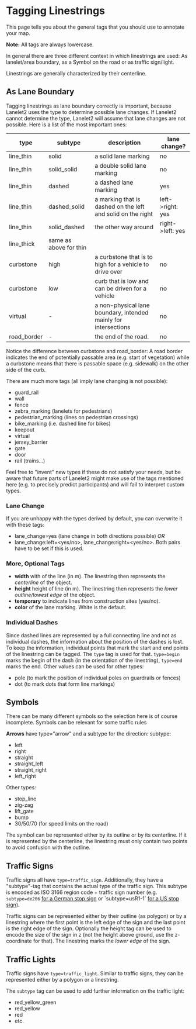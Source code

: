 # Tagging Linestrings

This page tells you about the general tags that you should use to annotate your map.

**Note:** All tags are always lowercase.

In general there are three different context in which linestrings are used: As lanelet/area boundary, as a Symbol on the road or as traffic sign/light.

Linestrings are generally characterized by their centerline.


## As Lane Boundary
Tagging linestrings as lane boundary correctly is important, because Lanelet2 uses the type to determine possible lane changes. If Lanelet2 cannot determine the type, Lanelet2 will assume that lane changes are not possible. Here is a list of the most important ones:

| **type** | **subtype** | **description** | **lane change?** |
|----------|-------------|-----------------|------------------|
|line_thin | solid    | a solid lane marking | no       |
|line_thin | solid_solid | a double solid lane marking | no       |
|line_thin | dashed      | a dashed lane marking | yes        |
|line_thin | dashed_solid | a marking that is dashed on the left and solid on the right | left->right: yes |
|line_thin | solid_dashed | the other way around | right->left: yes |
|line_thick | same as above for thin |     |                  |
|curbstone | high        | a curbstone that is to high for a vehicle to drive over | no |
|curbstone | low         | curb that is low and can be driven for a vehicle | no |
|virtual   | -           | a non-physical lane boundary, intended mainly for intersections | no |
|road_border | -         | the end of the road. | no          |

Notice the difference between curbstone and road_border: A road border indicates the end of potentially passable area (e.g. start of vegetation) while a curbstone means that there is passable space (e.g. sidewalk) on the other side of the curb.

There are much more tags (all imply lane changing is not possible):
* guard_rail
* wall
* fence
* zebra_marking (lanelets for pedestrians)
* pedestrian_marking (lines on pedestrian crossings)
* bike_marking (i.e. dashed line for bikes)
* keepout
* virtual
* jersey_barrier
* gate
* door
* rail (trains...)

Feel free to "invent" new types if these do not satisfy your needs, but be aware that future parts of Lanelet2 might make use of the tags mentioned here (e.g. to precisely predict participants) and will fail to interpret custom types.

### Lane Change
If you are unhappy with the types derived by default, you can overwrite it with these tags:
* lane_change=yes (lane change in both directions possible) *OR*
* lane_change:left=<yes/no>, lane_change:right=<yes/no>. Both pairs have to be set if this is used.

### More, Optional Tags
* **width** with of the line (in m). The linestring then represents the *centerline* of the object.
* **height** height of line (in m). The linestring then represents the *lower outline/lowest edge* of the object.
* **temporary** to indicate lines from construction sites (yes/no).
* **color** of the lane marking. White is the default.

### Individual Dashes
Since dashed lines are represented by a full connecting line and not as individual dashes, the information about the position of the dashes is lost. To keep the information, individual points that mark the start and end points of the linestring can be tagged. The `type` tag is used for that. `type=begin` marks the begin of the dash (in the orientation of the linestring), `type=end` marks the end. Other values can be used for other types:
* pole (to mark the position of individual poles on guardrails or fences)
* dot (to mark dots that form line markings)

## Symbols
There can be many different symbols so the selection here is of course incomplete. Symbols can be relevant for some traffic rules

**Arrows** have type="arrow" and a subtype for the direction:
subtype:
* left
* right
* straight
* straight_left
* straight_right
* left_right

Other types:
* stop_line
* zig-zag
* lift_gate
* bump
* 30/50/70 (for speed limits on the road)

The symbol can be represented either by its outline or by its centerline. If it is represented by the centerline, the linestring must only contain two points to avoid confusion with the outline.

## Traffic Signs
Traffic signs all have `type=traffic_sign`. Additionally, they have a "subtype"-tag that contains the actual type of the traffic sign. This subtype is encoded as ISO 3166 region code + traffic sign number (e.g. `subtype=de206` [for a German stop sign](https://de.wikipedia.org/wiki/Bildtafel_der_Verkehrszeichen_in_der_Bundesrepublik_Deutschland_seit_2017#Gefahrzeichen_nach_Anlage_1_(zu_%C2%A7_40_Absatz_6_und_7_StVO)) or `subtype=usR1-1` [for a US stop sign](https://en.wikipedia.org/wiki/Road_signs_in_the_United_States#R1_Series:_Stop_and_Yield)).

Traffic signs can be represented either by their outline (as polygon) or by a linestring where the first point is the left edge of the sign and the last point is the right edge of the sign. Optionally the height tag can be used to encode the size of the sign in z (not the height above ground, use the z-coordinate for that). The linestring marks the *lower edge* of the sign.

## Traffic Lights
Traffic signs have `type=traffic_light`. Similar to traffic signs, they can be represented either by a polygon or a linestring.

The `subtype` tag can be used to add further information on the traffic light:
* red_yellow_green
* red_yellow
* red
* etc.
